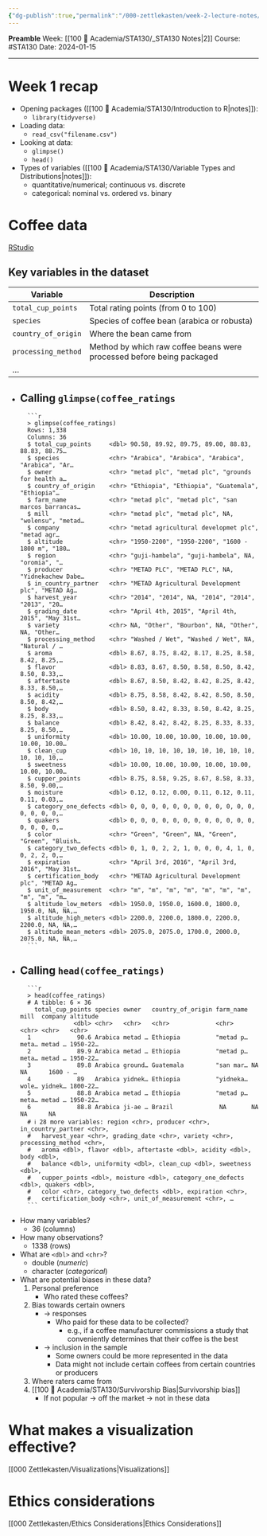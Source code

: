 ```yaml
---
{"dg-publish":true,"permalink":"/000-zettlekasten/week-2-lecture-notes/","created":"2024-01-15T22:38:37.596-05:00","updated":"2024-01-16T23:57:09.728-05:00"}
---
```


**Preamble**
Week: [[100 📒 Academia/STA130/_STA130 Notes\|2]]
Course: #STA130
Date: 2024-01-15

---
# Week 1 recap

- Opening packages ([[100 📒 Academia/STA130/Introduction to R\|notes]]):
	- `library(tidyverse)`
- Loading data:
	- `read_csv("filename.csv")`
- Looking at data:
	- `glimpse()`
	- `head()`
- Types of variables ([[100 📒 Academia/STA130/Variable Types and Distributions\|notes]]):
	- quantitative/numerical; continuous vs. discrete
	- categorical: nominal vs. ordered vs. binary

# Coffee data

[RStudio](https://r.datatools.utoronto.ca/user/rach.deng@mail.utoronto.ca/rstudio/)

## Key variables in the dataset

| Variable | Description |
| ---- | ---- |
| `total_cup_points` | Total rating points (from 0 to 100) |
| `species` | Species of coffee bean (arabica or robusta) |
| `country_of_origin` | Where the bean came from |
| `processing_method` | Method by which raw coffee beans were processed before being packaged |
| … ||

- Calling `glimpse(coffee_ratings`
	-  
		```r
		> glimpse(coffee_ratings)
		Rows: 1,338
		Columns: 36
		$ total_cup_points     <dbl> 90.58, 89.92, 89.75, 89.00, 88.83, 88.83, 88.75…
		$ species              <chr> "Arabica", "Arabica", "Arabica", "Arabica", "Ar…
		$ owner                <chr> "metad plc", "metad plc", "grounds for health a…
		$ country_of_origin    <chr> "Ethiopia", "Ethiopia", "Guatemala", "Ethiopia"…
		$ farm_name            <chr> "metad plc", "metad plc", "san marcos barrancas…
		$ mill                 <chr> "metad plc", "metad plc", NA, "wolensu", "metad…
		$ company              <chr> "metad agricultural developmet plc", "metad agr…
		$ altitude             <chr> "1950-2200", "1950-2200", "1600 - 1800 m", "180…
		$ region               <chr> "guji-hambela", "guji-hambela", NA, "oromia", "…
		$ producer             <chr> "METAD PLC", "METAD PLC", NA, "Yidnekachew Dabe…
		$ in_country_partner   <chr> "METAD Agricultural Development plc", "METAD Ag…
		$ harvest_year         <chr> "2014", "2014", NA, "2014", "2014", "2013", "20…
		$ grading_date         <chr> "April 4th, 2015", "April 4th, 2015", "May 31st…
		$ variety              <chr> NA, "Other", "Bourbon", NA, "Other", NA, "Other…
		$ processing_method    <chr> "Washed / Wet", "Washed / Wet", NA, "Natural / …
		$ aroma                <dbl> 8.67, 8.75, 8.42, 8.17, 8.25, 8.58, 8.42, 8.25,…
		$ flavor               <dbl> 8.83, 8.67, 8.50, 8.58, 8.50, 8.42, 8.50, 8.33,…
		$ aftertaste           <dbl> 8.67, 8.50, 8.42, 8.42, 8.25, 8.42, 8.33, 8.50,…
		$ acidity              <dbl> 8.75, 8.58, 8.42, 8.42, 8.50, 8.50, 8.50, 8.42,…
		$ body                 <dbl> 8.50, 8.42, 8.33, 8.50, 8.42, 8.25, 8.25, 8.33,…
		$ balance              <dbl> 8.42, 8.42, 8.42, 8.25, 8.33, 8.33, 8.25, 8.50,…
		$ uniformity           <dbl> 10.00, 10.00, 10.00, 10.00, 10.00, 10.00, 10.00…
		$ clean_cup            <dbl> 10, 10, 10, 10, 10, 10, 10, 10, 10, 10, 10, 10,…
		$ sweetness            <dbl> 10.00, 10.00, 10.00, 10.00, 10.00, 10.00, 10.00…
		$ cupper_points        <dbl> 8.75, 8.58, 9.25, 8.67, 8.58, 8.33, 8.50, 9.00,…
		$ moisture             <dbl> 0.12, 0.12, 0.00, 0.11, 0.12, 0.11, 0.11, 0.03,…
		$ category_one_defects <dbl> 0, 0, 0, 0, 0, 0, 0, 0, 0, 0, 0, 0, 0, 0, 0, 0,…
		$ quakers              <dbl> 0, 0, 0, 0, 0, 0, 0, 0, 0, 0, 0, 0, 0, 0, 0, 0,…
		$ color                <chr> "Green", "Green", NA, "Green", "Green", "Bluish…
		$ category_two_defects <dbl> 0, 1, 0, 2, 2, 1, 0, 0, 0, 4, 1, 0, 0, 2, 2, 0,…
		$ expiration           <chr> "April 3rd, 2016", "April 3rd, 2016", "May 31st…
		$ certification_body   <chr> "METAD Agricultural Development plc", "METAD Ag…
		$ unit_of_measurement  <chr> "m", "m", "m", "m", "m", "m", "m", "m", "m", "m…
		$ altitude_low_meters  <dbl> 1950.0, 1950.0, 1600.0, 1800.0, 1950.0, NA, NA,…
		$ altitude_high_meters <dbl> 2200.0, 2200.0, 1800.0, 2200.0, 2200.0, NA, NA,…
		$ altitude_mean_meters <dbl> 2075.0, 2075.0, 1700.0, 2000.0, 2075.0, NA, NA,…
		```
- Calling `head(coffee_ratings)`
	-  
		```r
		> head(coffee_ratings)
		# A tibble: 6 × 36
		  total_cup_points species owner   country_of_origin farm_name mill  company altitude
		             <dbl> <chr>   <chr>   <chr>             <chr>     <chr> <chr>   <chr>   
		1             90.6 Arabica metad … Ethiopia          "metad p… meta… metad … 1950-22…
		2             89.9 Arabica metad … Ethiopia          "metad p… meta… metad … 1950-22…
		3             89.8 Arabica ground… Guatemala         "san mar… NA    NA      1600 - …
		4             89   Arabica yidnek… Ethiopia          "yidneka… wole… yidnek… 1800-22…
		5             88.8 Arabica metad … Ethiopia          "metad p… meta… metad … 1950-22…
		6             88.8 Arabica ji-ae … Brazil             NA       NA    NA      NA      
		# ℹ 28 more variables: region <chr>, producer <chr>, in_country_partner <chr>,
		#   harvest_year <chr>, grading_date <chr>, variety <chr>, processing_method <chr>,
		#   aroma <dbl>, flavor <dbl>, aftertaste <dbl>, acidity <dbl>, body <dbl>,
		#   balance <dbl>, uniformity <dbl>, clean_cup <dbl>, sweetness <dbl>,
		#   cupper_points <dbl>, moisture <dbl>, category_one_defects <dbl>, quakers <dbl>,
		#   color <chr>, category_two_defects <dbl>, expiration <chr>,
		#   certification_body <chr>, unit_of_measurement <chr>, …
		```
- How many variables?
	- 36 (columns)
- How many observations?
	- 1338 (rows)
- What are `<dbl>` and `<chr>`?
	- double (*numeric*)
	- character (*categorical*)
- What are potential biases in these data?
	1. Personal preference
		- Who rated these coffees?
	2. Bias towards certain owners
		- → responses
			- Who paid for these data to be collected?
				- e.g., if a coffee manufacturer commissions a study that conveniently determines that their coffee is the best
		- → inclusion in the sample
			- Some owners could be more represented in the data
			- Data might not include certain coffees from certain countries or producers
	3. Where raters came from
	4. [[100 📒 Academia/STA130/Survivorship Bias\|Survivorship bias]]
		- If not popular → off the market → not in these data

# What makes a visualization effective?

[[000 Zettlekasten/Visualizations\|Visualizations]]

# Ethics considerations

[[000 Zettlekasten/Ethics Considerations\|Ethics Considerations]]
